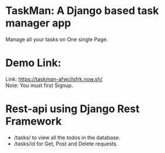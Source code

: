 # TaskMan: A Django based task manager app
Manage all your tasks on One single Page.
<br>
# Demo Link:
Link: https://taskman-afwcilsfrk.now.sh/ <br>
Note: You must first Signup.
<br>
# Rest-api using Django Rest Framework 
- /tasks/ to view all the todos in the database.
- /tasks/id for Get, Post and Delete requests.
